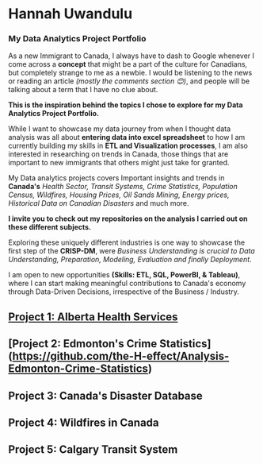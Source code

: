 # Hannah Uwandulu 

### My Data Analytics Project Portfolio

As a new Immigrant to Canada, I always have to dash to Google whenever I come across a **concept** that might be a part of the culture for Canadians, but completely strange to me as a newbie. I would be listening to the news or reading an article *(mostly the comments section 😊)*, and people will be talking about a term that I have no clue about. 

**This is the inspiration behind the topics I chose to explore for my Data Analytics Project Portfolio.** 

While I want to showcase my data journey from when I thought data analysis was all about **entering data into excel spreadsheet** to how I am currently building my skills in **ETL and Visualization processes**, I am also interested in researching on trends in Canada, those things that are important to new immigrants that others might just take for granted. 

My Data analytics projects covers Important insights and trends in **Canada's** *Health Sector, Transit Systems, Crime Statistics, Population Census, Wildfires, Housing Prices, Oil Sands Mining, Energy prices, Historical Data on Canadian Disasters* and much more. 

**I invite you to check out my repositories on the analysis I carried out on these different subjects.**

Exploring these uniquely different industries is one way to showcase the first step of the **CRISP-DM**, were *Business Understanding is crucial to Data Understanding, Preparation, Modeling, Evaluation and finally Deployment*. 

I am open to new opportunities **(Skills: ETL, SQL, PowerBI, & Tableau)**, where I can start making meaningful contributions to Canada's economy through Data-Driven Decisions, irrespective of the Business / Industry.


## [Project 1: Alberta Health Services](https://github.com/the-H-effect/Analysis-Alberta-Health-Services)

## [Project 2: Edmonton's Crime Statistics] (https://github.com/the-H-effect/Analysis-Edmonton-Crime-Statistics)

## Project 3: Canada's Disaster Database

## Project 4: Wildfires in Canada

## Project 5: Calgary Transit System
